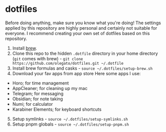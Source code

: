 # dotfiles

Before doing anything, make sure you know what you're doing! The settings applied by this repository are highly personal and certainly not suitable for everyone. I recommend creating your own set of dotfiles based on this repository.
1. Install [brew](https://brew.sh).
2. Clone this repo to the hidden `.dotfile` directory in your home directory (`git` comes with brew) - `git clone https://github.com/olegato/dotfiles.git ~/.dotfile`
3. Install brew formulas and casks - `source ~/.dotfiles/setup-brew.sh`
4. Download your fav apps from app store
  Here some apps I use:
  - Horo; for time management
  - AppCleaner; for cleaning up my mac
  - Telegram; for messaging
  - Obsidian; for note taking
  - Numi; for calculator
  - Karabiner Elements; for keyboard shortcuts

5. Setup symlinks - `source ~/.dotfiles/setup-symlinks.sh`
6. Setup pnpm globals - `source ~/.dotfiles/setup-pnpm.sh`
